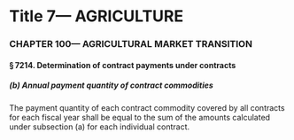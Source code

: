 
# Title 7— AGRICULTURE
### CHAPTER 100— AGRICULTURAL MARKET TRANSITION
#### § 7214. Determination of contract payments under contracts
##### (b) Annual payment quantity of contract commodities

The payment quantity of each contract commodity covered by all contracts for each fiscal year shall be equal to the sum of the amounts calculated under subsection (a) for each individual contract.
